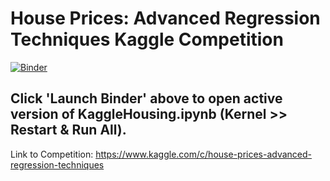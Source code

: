 # House Prices: Advanced Regression Techniques Kaggle Competition

[![Binder](https://mybinder.org/badge_logo.svg)](https://mybinder.org/v2/gh/aaronayres35/Kaggle/HEAD?filepath=Housing%2FKaggleHousing.ipynb)

Click 'Launch Binder' above to open active version of KaggleHousing.ipynb (Kernel >> Restart & Run All).
------------------------------------------------------------------------------------------------------------------------------
Link to Competition: https://www.kaggle.com/c/house-prices-advanced-regression-techniques
